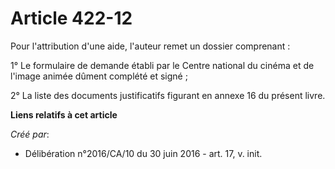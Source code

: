 # Article 422-12

Pour l'attribution d'une aide, l'auteur remet un dossier comprenant :

1° Le formulaire de demande établi par le Centre national du cinéma et de l'image animée dûment complété et signé ;

2° La liste des documents justificatifs figurant en annexe 16 du présent livre.

**Liens relatifs à cet article**

_Créé par_:

  - Délibération n°2016/CA/10 du 30 juin 2016 - art. 17, v. init.
